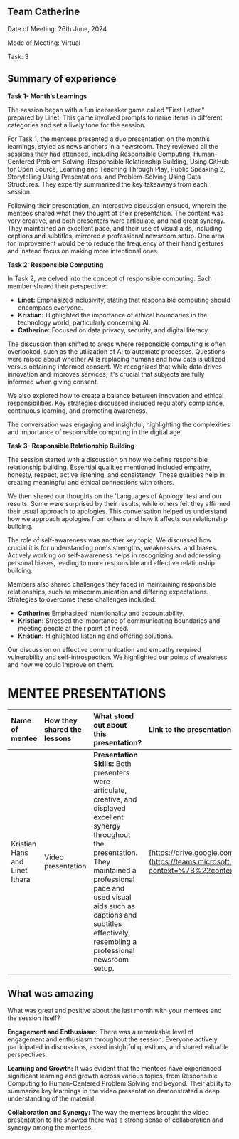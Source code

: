 ## Team Catherine

Date of Meeting: 26th June, 2024

Mode of Meeting: Virtual 

Task: 3

## Summary of experience

**Task 1- Month’s Learnings** 

The session began with a fun icebreaker game called "First Letter," prepared by Linet. This game involved prompts to name items in different categories and set a lively tone for the session.

For Task 1, the mentees presented a duo presentation on the month’s learnings, styled as news anchors in a newsroom. They reviewed all the sessions they had attended, including Responsible Computing, Human-Centered Problem Solving, Responsible Relationship Building, Using GitHub for Open Source, Learning and Teaching Through Play, Public Speaking 2, Storytelling Using Presentations, and Problem-Solving Using Data Structures. They expertly summarized the key takeaways from each session.

Following their presentation, an interactive discussion ensued, wherein the mentees shared what they thought of their presentation. The content was very creative, and both presenters were articulate, and had great synergy. They maintained an excellent pace, and their use of visual aids, including captions and subtitles, mirrored a professional newsroom setup. One area for improvement would be to reduce the frequency of their hand gestures and instead focus on making more intentional ones.

**Task 2: Responsible Computing**

In Task 2, we delved into the concept of responsible computing. Each member shared their perspective:

* **Linet:** Emphasized inclusivity, stating that responsible computing should encompass everyone.  
* **Kristian:** Highlighted the importance of ethical boundaries in the technology world, particularly concerning AI.  
* **Catherine:** Focused on data privacy, security, and digital literacy.

The discussion then shifted to areas where responsible computing is often overlooked, such as the utilization of AI to automate processes. Questions were raised about whether AI is replacing humans and how data is utilized versus obtaining informed consent. We recognized that while data drives innovation and improves services, it's crucial that subjects are fully informed when giving consent.

We also explored how to create a balance between innovation and ethical responsibilities. Key strategies discussed included regulatory compliance, continuous learning, and promoting awareness.

The conversation was engaging and insightful, highlighting the complexities and importance of responsible computing in the digital age.

**Task 3- Responsible Relationship Building** 

The session started with a discussion on how we define responsible relationship building. Essential qualities mentioned included empathy, honesty, respect, active listening, and consistency. These qualities help in creating meaningful and ethical connections with others.

We then shared our thoughts on the 'Languages of Apology' test and our results. Some were surprised by their results, while others felt they affirmed their usual approach to apologies. This conversation helped us understand how we approach apologies from others and how it affects our relationship building.

The role of self-awareness was another key topic. We discussed how crucial it is for understanding one's strengths, weaknesses, and biases. Actively working on self-awareness helps in recognizing and addressing personal biases, leading to more responsible and effective relationship building.

Members also shared challenges they faced in maintaining responsible relationships, such as miscommunication and  differing expectations. Strategies to overcome these challenges included:

* **Catherine:** Emphasized intentionality and accountability.  
* **Kristian:** Stressed the importance of communicating boundaries and meeting people at their point of need.  
* **Kristian:** Highlighted listening and offering solutions.

Our discussion on effective communication and empathy required vulnerability and self-introspection. We highlighted our points of weakness and how we could improve on them.

# **MENTEE PRESENTATIONS**

| Name of mentee | How they shared the lessons | What stood out about this presentation? | Link to the presentation [Redacted] |
| :---- | :---- | :---- | :---- |
| Kristian Hans and Linet Ithara  | Video presentation | **Presentation Skills:** Both presenters were articulate, creative, and displayed excellent synergy throughout the presentation. They maintained a professional pace and used visual aids such as captions and subtitles effectively, resembling a professional newsroom setup. | [https://drive.google.com/file/d/1NuN6jhQHiSxFVPDiVo4sW\_...](https://teams.microsoft.com/l/message/48:notes/1720775845627?context=%7B%22contextType%22%3A%22chat%22%7D)     |

## What was amazing 

What was great and positive about the last month with your mentees and the session itself?

**Engagement and Enthusiasm:** There was a  remarkable level of engagement and enthusiasm throughout the session.  Everyone actively participated in discussions, asked insightful questions, and shared valuable perspectives.

**Learning and Growth:** It was evident that the mentees have experienced significant learning and growth across various topics, from Responsible Computing to Human-Centered Problem Solving and beyond. Their ability to summarize key learnings in the video presentation demonstrated a deep understanding of the material.

**Collaboration and Synergy:** The way the mentees brought the video presentation to life showed there was a strong sense of collaboration and synergy among the mentees.